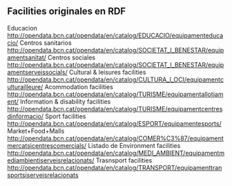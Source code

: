  Facilities originales en RDF
---------------

 Educacion
 http://opendata.bcn.cat/opendata/en/catalog/EDUCACIO/equipamenteducacio/
 Centros sanitarios
 http://opendata.bcn.cat/opendata/en/catalog/SOCIETAT_I_BENESTAR/equipamentsanitat/
 Centros sociales
 http://opendata.bcn.cat/opendata/en/catalog/SOCIETAT_I_BENESTAR/equipamentserveissocials/
 Cultural & leisures facilities
 http://opendata.bcn.cat/opendata/en/catalog/CULTURA_I_OCI/equipamentculturailleure/
 Acommodation facilities
 http://opendata.bcn.cat/opendata/en/catalog/TURISME/equipamentallotjament/
 Information & disability facilities
 http://opendata.bcn.cat/opendata/en/catalog/TURISME/equipamentcentresdinformacio/
 Sport facilities
 http://opendata.bcn.cat/opendata/en/catalog/ESPORT/equipamentesports/
 Market+Food+Malls
 http://opendata.bcn.cat/opendata/en/catalog/COMER%C3%87/equipamentmercatsicentrescomercials/
 Listado de Environment facilities
 http://opendata.bcn.cat/opendata/en/catalog/MEDI_AMBIENT/equipamentmediambientiserveisrelacionats/
 Trasnsport facilities
 http://opendata.bcn.cat/opendata/en/catalog/TRANSPORT/equipamenttransportsiserveisrelacionats

